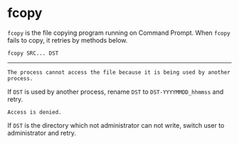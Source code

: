 fcopy
=====

`fcopy` is the file copying program running on Command Prompt.
When `fcopy` fails to copy, it retries by methods below.

```
fcopy SRC... DST
```

-----

```
The process cannot access the file because it is being used by another process.
```

If `DST` is used by another process, rename `DST` to `DST-YYYYMMDD_hhmmss` and retry.


```
Access is denied.
```

If `DST` is the directory which not administrator can not write, switch user to administrator and retry.
